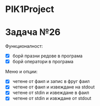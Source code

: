 # PIK1Project
# Задача №26
Функционалност:
- [x] борй празни редове в програма
- [x] борй оператори в програма

Меню и опции:
- [x] четене от фаил и запис в фруг фаил
- [x] четене от фаил и извеждане на stdout
- [x] четене от stdin и извеждане в фаил
- [x] четене от stdin и извждане от stdout
